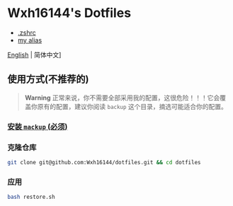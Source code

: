 # Wxh16144's Dotfiles

- [.zshrc](./backup/.zshrc)
- [my alias](./backup/.oh-my-zsh/custom/custom_alias.zsh)

[English](./readme.md) | 简体中文]

## 使用方式(不推荐的)

> **Warning**
> 正常来说，你不需要全部采用我的配置，这很危险！！！它会覆盖你原有的配置，建议你阅读 `backup` 这个目录，摘选可能适合你的配置。

### [安装 `mackup` (必须)](https://github.com/lra/mackup/blob/master/INSTALL.md)

### 克隆仓库

```bash
git clone git@github.com:Wxh16144/dotfiles.git && cd dotfiles
```

### 应用

```bash
bash restore.sh
```
